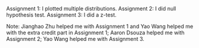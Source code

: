 Assignment 1:
I plotted multiple distributions.
Assignment 2:
I did null hypothesis test.
Assignment 3:
I did a z-test.

Note: Jianghao Zhu helped me with Assignment 1 and Yao Wang helped me with the extra credit part in Assignment 1; 
      Aaron Dsouza helped me with Assignment 2; 
      Yao Wang helped me with Assignment 3.
